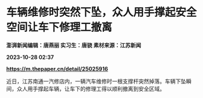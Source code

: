# 车辆维修时突然下坠，众人用手撑起安全空间让车下修理工撤离
**澎湃新闻编辑：唐燕丽 实习生：唐骁 素材来源：江苏新闻**

**2023-10-28 02:37**

**https://m.thepaper.cn/detail/25025916**

近日，江苏南通一汽修店内，一辆汽车维修时一根支撑杆突然掉落。车辆下坠瞬间，众人用手撑起车辆，让车下的修理工得以顺利撤离到安全区域。